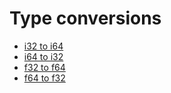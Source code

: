 # Type conversions

- [i32 to i64](https://developer.mozilla.org/en-US/docs/WebAssembly/Reference/Numeric/Extend)
- [i64 to i32](https://developer.mozilla.org/en-US/docs/WebAssembly/Reference/Numeric/Wrap)
- [f32 to f64](https://developer.mozilla.org/en-US/docs/WebAssembly/Reference/Numeric/Promote)
- [f64 to f32](https://developer.mozilla.org/en-US/docs/WebAssembly/Reference/Numeric/Demote)
